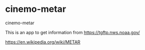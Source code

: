 # cinemo-metar
cinemo-metar

This is an app to get information from https://tgftp.nws.noaa.gov/


https://en.wikipedia.org/wiki/METAR 
